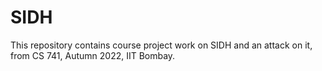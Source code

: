 # SIDH
This repository contains course project work on SIDH and an attack on it, from CS 741, Autumn 2022, IIT Bombay.

